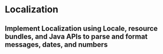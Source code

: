 # Localization
## Implement Localization using Locale, resource bundles, and Java APIs to parse and format messages, dates, and numbers
